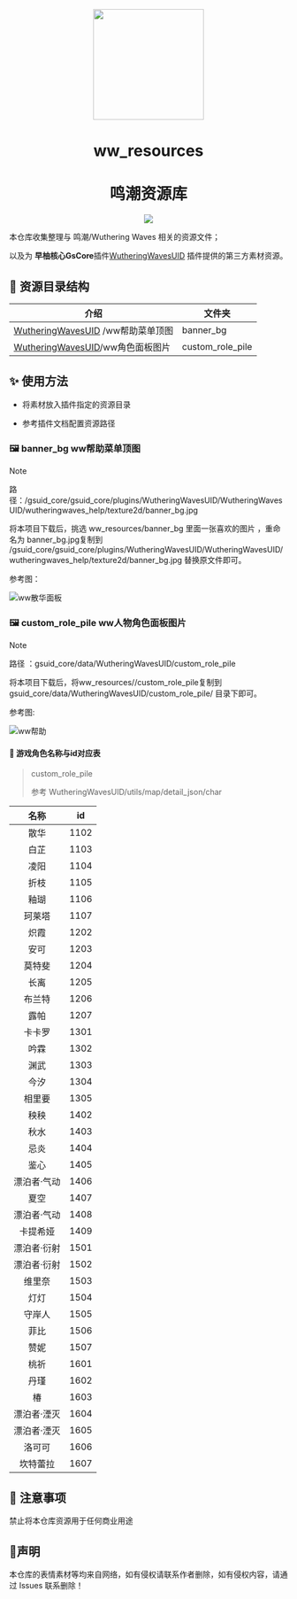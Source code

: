 <div align="center">
<img src="./docs/logo.png" width=200 />

# ww_resources
# 鸣潮资源库

<p align="center">
  <a href="https://qm.qq.com/q/DVb9aGPmaQ">
    <img src="https://img.shields.io/badge/QQ%E7%BE%A4-743103809-orange">
  </a>
</p>
</div>



本仓库收集整理与 鸣潮/Wuthering Waves 相关的资源文件；

以及为 **早柚核心GsCore**插件[WutheringWavesUID](https://github.com/tyql688/WutheringWavesUID) 插件提供的第三方素材资源。



## 📁 资源目录结构

| 介绍                                                         | 文件夹           |
| ------------------------------------------------------------ | ---------------- |
| [WutheringWavesUID](https://github.com/tyql688/WutheringWavesUID) /ww帮助菜单顶图 | banner_bg        |
| [WutheringWavesUID](https://github.com/tyql688/WutheringWavesUID)/ww角色面板图片 | custom_role_pile |



## ✨ 使用方法

   - 将素材放入插件指定的资源目录

   - 参考插件文档配置资源路径

     

### 🖼 banner_bg  ww帮助菜单顶图

> [!NOTE]
>
> 路径：/gsuid_core/gsuid_core/plugins/WutheringWavesUID/WutheringWavesUID/wutheringwaves_help/texture2d/banner_bg.jpg

将本项目下载后，挑选 ww_resources/banner_bg 里面一张喜欢的图片 ，重命名为 banner_bg.jpg复制到 /gsuid_core/gsuid_core/plugins/WutheringWavesUID/WutheringWavesUID/wutheringwaves_help/texture2d/banner_bg.jpg 替换原文件即可。

参考图：

![ww散华面板](./docs/ww_panel.jpg)



### 🖼 custom_role_pile ww人物角色面板图片

> [!NOTE]
>
> 路径 ：gsuid_core/data/WutheringWavesUID/custom_role_pile
>

将本项目下载后，将ww_resources//custom_role_pile复制到 gsuid_core/data/WutheringWavesUID/custom_role_pile/ 目录下即可。

参考图:

![ww帮助](./docs/ww_help.jpg)



#### 📝 游戏角色名称与id对应表

> custom_role_pile
>
> 参考 WutheringWavesUID/utils/map/detail_json/char

|    名称     | id   |
| :---------: | ---- |
|    散华     | 1102 |
|    白芷     | 1103 |
|    凌阳     | 1104 |
|    折枝     | 1105 |
|    釉瑚     | 1106 |
|   珂莱塔    | 1107 |
|    炽霞     | 1202 |
|    安可     | 1203 |
|   莫特斐    | 1204 |
|    长离     | 1205 |
|   布兰特    | 1206 |
|    露帕     | 1207 |
|   卡卡罗    | 1301 |
|    吟霖     | 1302 |
|    渊武     | 1303 |
|    今汐     | 1304 |
|   相里要    | 1305 |
|    秧秧     | 1402 |
|    秋水     | 1403 |
|    忌炎     | 1404 |
|    鉴心     | 1405 |
| 漂泊者·气动 | 1406 |
|    夏空     | 1407 |
| 漂泊者·气动 | 1408 |
|  卡提希娅   | 1409 |
| 漂泊者·衍射 | 1501 |
| 漂泊者·衍射 | 1502 |
|   维里奈    | 1503 |
|    灯灯     | 1504 |
|   守岸人    | 1505 |
|    菲比     | 1506 |
|    赞妮     | 1507 |
|    桃祈     | 1601 |
|    丹瑾     | 1602 |
|     椿      | 1603 |
| 漂泊者·湮灭 | 1604 |
| 漂泊者·湮灭 | 1605 |
|   洛可可    | 1606 |
|  坎特蕾拉   | 1607 |



## 📌 注意事项

禁止将本仓库资源用于任何商业用途



## 📌声明

本仓库的表情素材等均来自网络，如有侵权请联系作者删除，如有侵权内容，请通过 Issues 联系删除！

